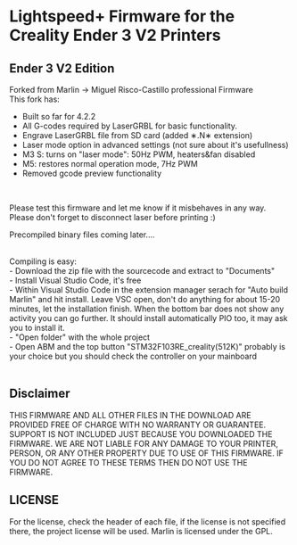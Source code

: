 # Lightspeed+ Firmware for the Creality Ender 3 V2 Printers



## Ender 3 V2 Edition

Forked from Marlin -> Miguel Risco-Castillo professional Firmware
<BR/>
This fork has:
- Built so far for 4.2.2
- All G-codes required by LaserGRBL for basic functionality. 
- Engrave LaserGRBL file from SD card (added &lowast;.N&lowast; extension)
- Laser mode option in advanced settings (not sure about it's usefullness)
- M3 S<power>: turns on "laser mode": 50Hz PWM, heaters&fan disabled
- M5: restores normal operation mode, 7Hz PWM
- Removed gcode preview functionality
<BR/>

Please test this firmware and let me know if it misbehaves in any way.
<BR/>
Please don't forget to disconnect laser before printing :)
<BR/>

Precompiled binary files coming later....

<BR/>
Compiling is easy:
<BR/>
- Download the zip file with the sourcecode and extract to "Documents"
<BR/>
- Install Visual Studio Code, it's free
<BR/>
- Within Visual Studio Code in the extension manager serach for "Auto build Marlin" and hit install. Leave VSC open, don't do anything for about 15-20 minutes, let the installation finish. When the bottom bar does not show any activity you can go further. It should install automatically PIO too, it may ask you to install it.
<BR/>
- "Open folder" with the whole project
<BR/>
- Open ABM and the top button "STM32F103RE_creality(512K)" probably is your choice but you should check the controller on your mainboard
<BR/>
<BR/>


## Disclaimer  

THIS FIRMWARE AND ALL OTHER FILES IN THE DOWNLOAD ARE PROVIDED FREE OF CHARGE WITH NO WARRANTY OR GUARANTEE. SUPPORT IS NOT INCLUDED JUST BECAUSE YOU DOWNLOADED THE FIRMWARE. WE ARE NOT LIABLE FOR ANY DAMAGE TO YOUR PRINTER, PERSON, OR ANY OTHER PROPERTY DUE TO USE OF THIS FIRMWARE. IF YOU DO NOT AGREE TO THESE TERMS THEN DO NOT USE THE FIRMWARE.

## LICENSE
For the license, check the header of each file, if the license is not specified there, the project license will be used. Marlin is licensed under the GPL.
